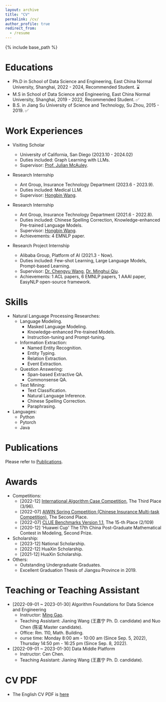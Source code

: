 ```yaml
---
layout: archive
title: "CV"
permalink: /cv/
author_profile: true
redirect_from:
  - /resume
---
```


{% include base_path %}

Educations
======
* Ph.D in School of Data Science and Engineering, East China Normal University, Shanghai, 2022 - 2024, Recommended Student. ⌛️
* M.S in School of Data Science and Engineering, East China Normal University, Shanghai, 2019 - 2022, Recommended Student. ✅
* B.S. in Jiang Su University of Science and Technology, Su Zhou, 2015 - 2019. ✅



Work Experiences
======
* Visiting Scholar
  * University of California, San Diego (2023.10 - 2024.02)
  * Duties included: Graph Learning with LLMs.
  * Supervisor: [Prof. Julian McAuley](https://cseweb.ucsd.edu//~jmcauley/).

* Research Internship
  * Ant Group, Insurance Technology Department (2023.6 - 2023.9).
  * Duties included: Medical LLM.
  * Supervisor: [Hongbin Wang](https://scholar.google.com/citations?user=eXCh5OEAAAAJ&hl=en).
  
* Research Internship
  * Ant Group, Insurance Technology Department (2021.6 - 2022.8).
  * Duties included: Chinese Spelling Correction, Knowledge-enhanced Pre-trained Language Models.
  * Supervisor: [Hongbin Wang](https://scholar.google.com/citations?user=eXCh5OEAAAAJ&hl=en).
  * Achievements: 4 EMNLP paper.

* Research Project Internship
  * Alibaba Group, Platform of AI (2021.3 - Now).
  * Duties included: Few-shot Learning, Large Language Models, Prompt-based Learning.
  * Supervisor: [Dr. Chengyu Wang](https://chywang.github.io/), [Dr. Minghui Qiu](https://scholar.google.com/citations?user=xcqJyMgAAAAJ&hl=en).
  * Achievements: 1 ACL papers, 6 EMNLP papers, 1 AAAI paper, EasyNLP open-source framework.
  
Skills
======
* Natural Language Processing Researches:
  * Language Modeling.
    * Masked Language Modeling.
    * Knowledge-enhanced Pre-trained Models.
    * Instruction-tuning and Prompt-tuning.
  * Information Extraction:
    * Named Entity Recognition.
    * Entity Typing.
    * Relation Extraction.
    * Event Extraction.
  * Question Answering:
    * Span-based Extractive QA.
    * Commonsense QA.
  * Text Mining:
    * Text Classification.
    * Natural Language Inference.
    * Chinese Spelling Correction.
    * Paraphrasing.
* Languages:
  * Python
  * Pytorch
  * Java

Publications
======
  Please refer to [Publications](./publications.md).

Awards
======
* Competitions:
  * [2022-12] [International Algorithm Case Competition](https://iacc.pazhoulab-huangpu.com/), The Third Place (3/96).
  * [2022-07] [AIWIN Spring Competition (Chinese Insurance Multi-task Competition)](http://www.aiwin.org.cn/competitions/68), The Second Place.
  * [2022-07] [CLUE Benchmarks Version 1.1](https://www.cluebenchmarks.com/rank.html), The 15-th Place (2/109)
  * [2020-12] 'Huawei Cup' The 17th China Post-Graduate Mathematical Contest in Modeling, Second Prize.
* Scholarship:
  * [2023-12] National Scholarship.
  * [2022-12] HuaXin Scholarship.
  * [2021-12] HuaXin Scholarship.
* Others:
  * Outstanding Undergraduate Graduates.
  * Excellent Graduation Thesis of Jiangsu Province in 2019.
  
Teaching or Teaching Assistant
======
* [2022-09-01 ~ 2023-01-30] Algorithm Foundations for Data Science and Engineering
  * Instructor: [Ming Gao](http://dase.ecnu.edu.cn/mgao/).
  * Teaching Assistant: Jianing Wang (王嘉宁 Ph. D. candidate) and Nuo Chen (陈诺 Master candidate).
  * Office: Rm. 110, Math. Building.
  * ourse time: Monday 8:00 am - 10:00 am (Since Sep. 5, 2022), Thursday 14:50 pm - 16:25 pm (Since Sep. 8, 2022).
* [2022-09-01 ~ 2023-01-30] Data Middle Platform
  * Instructor: Cen Chen.
  * Teaching Assistant: Jianing Wang (王嘉宁 Ph. D. candidate).

CV PDF
======
<!-- * The Chinese CV PDF is [here](../files/%E7%8E%8B%E5%98%89%E5%AE%81%E7%9A%84%E7%AE%80%E5%8E%86%EF%BC%8823-03-06%EF%BC%89.pdf). -->
* The English CV PDF is [here](../files/Jianing_Wang_Academic_CV%20(24-03-15).pdf)